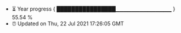 - ⏳ Year progress { ████████████████▁▁▁▁▁▁▁▁▁▁▁▁▁▁ } 55.54 %
- ⏰ Updated on Thu, 22 Jul 2021 17:26:05 GMT

